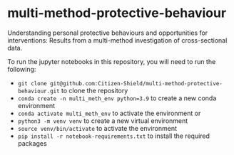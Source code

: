 # multi-method-protective-behaviour
Understanding personal protective behaviours and opportunities for interventions: Results from a multi-method investigation of cross-sectional data.

To run the jupyter notebooks in this repository, you will need to run the following:
- `git clone git@github.com:Citizen-Shield/multi-method-protective-behaviour.git` to clone the repository
- `conda create -n multi_meth_env python=3.9` to create a new conda environment
- `conda activate multi_meth_env` to activate the environment or
- `python3 -m venv venv` to create a new virtual environment
- `source venv/bin/activate` to activate the environment
- `pip install -r notebook-requirements.txt` to install the required packages